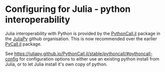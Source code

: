 # Configuring for Julia - python interoperability

Julia interoperability with Python is provided by the [PythonCall.jl](https://github.com/JuliaPy/PythonCall.jl) package in the [JuliaPy](https://github.com/JuliaPy) github organisation. This is now recommended over the earlier [PyCall.jl](https://github.com/JuliaPy/PyCall.jl) package.

See <https://juliapy.github.io/PythonCall.jl/stable/pythoncall/#pythoncall-config> for configuration options to either use an existing python
install from Julia, or to let Julia install it's own copy of python.

